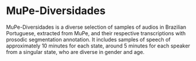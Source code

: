 # MuPe-Diversidades
MuPe-Diversidades is a diverse selection of samples of audios in Brazilian Portuguese, extracted from MuPe, and their respective transcriptions with prosodic segmentation annotation. It includes samples of speech of approximately 10 minutes for each state, around 5 minutes for each speaker from a singular state, who are diverse in gender and age. 
